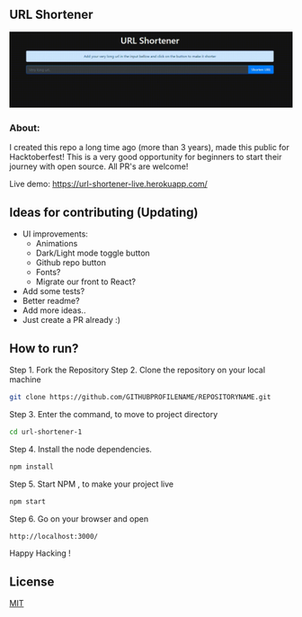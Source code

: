 ## URL Shortener

<div align="center">
<img src="/docs/gif.gif">
</div>

### About:

I created this repo a long time ago (more than 3 years), made this public for Hacktoberfest! This is a very good opportunity for beginners to start their journey with open source. All PR's are welcome!

Live demo: https://url-shortener-live.herokuapp.com/

## Ideas for contributing (Updating)

- UI improvements:
  - Animations
  - Dark/Light mode toggle button
  - Github repo button
  - Fonts?
  - Migrate our front to React?
- Add some tests?
- Better readme?
- Add more ideas..
- Just create a PR already :)

## How to run?
Step 1. Fork the Repository
Step 2. Clone the repository on your local machine
```sh
git clone https://github.com/GITHUBPROFILENAME/REPOSITORYNAME.git
```
Step 3. Enter the command, to move to project directory
```sh
cd url-shortener-1
```
Step 4. Install the node dependencies.
```sh
npm install
```
Step 5. Start NPM , to make your project live
```sh
npm start
```
Step 6. Go on your browser and open 
```sh
http://localhost:3000/
```

Happy Hacking !
   



## License

[MIT](https://choosealicense.com/licenses/)
